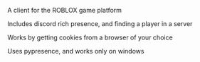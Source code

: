 A client for the ROBLOX game platform

Includes discord rich presence, and finding a player in a server

Works by getting cookies from a browser of your choice

Uses pypresence, and works only on windows